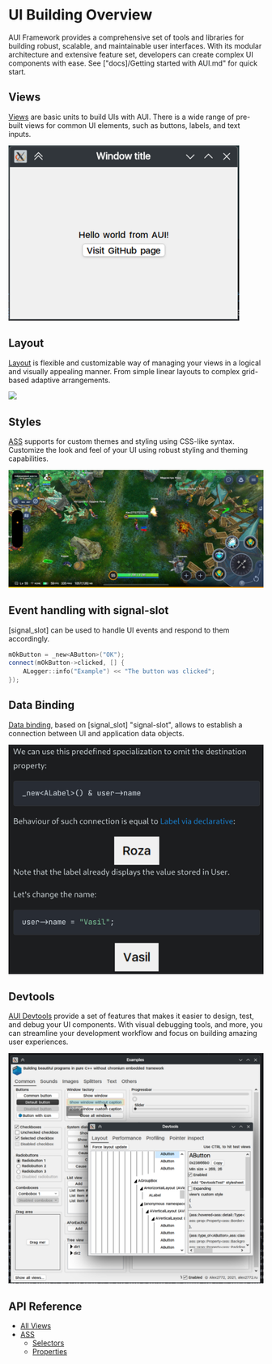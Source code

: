 # UI Building Overview

AUI Framework provides a comprehensive set of tools and libraries for building robust, scalable, and maintainable user
interfaces. With its modular architecture and extensive feature set, developers can create complex UI components with
ease. See ["docs]/Getting started with AUI.md" for quick start.

## Views

[Views](useful_views) are basic units to build UIs with AUI. There is a wide range of pre-built views for common UI
elements, such as buttons, labels, and text inputs.

![](imgs/Screenshot_20241218_144940.png)

## Layout

[Layout](layout-managers) is flexible and customizable way of managing your views in a logical and visually
appealing manner. From simple linear layouts to complex grid-based adaptive arrangements.

![](imgs/Screenshot_20210714_172900.png)

## Styles

[ASS](ass) supports for custom themes and styling using CSS-like syntax. Customize the look and feel of your UI
using robust styling and theming capabilities.

![](imgs/owrfuihw34iosdfjnfj.jpg)

## Event handling with signal-slot

[signal_slot] can be used to handle UI events and respond to them accordingly.

```cpp
mOkButton = _new<AButton>("OK");
connect(mOkButton->clicked, [] { 
    ALogger::info("Example") << "The button was clicked";
});
```

## Data Binding

[Data binding](property_system), based on [signal_slot] "signal-slot", allows to establish a connection between
UI and application data objects.

![](imgs/Screenshot_20250109_065134.png)

## Devtools

[AUI Devtools](docs/Devtools.md) provide a set of features that makes it easier to design, test, and debug your UI
components. With visual debugging tools, and more, you can streamline your development workflow and focus on building
amazing user experiences.

![](imgs/Screenshot_20241212_064400.png)

## API Reference

- [All Views](useful_views)
- [ASS](ass)
    - [Selectors](ass_selectors)
    - [Properties](ass_properties)
